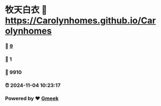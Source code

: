 # 牧天白衣 :link: https://Carolynhomes.github.io/Carolynhomes 
### :page_facing_up: [9](https://Carolynhomes.github.io/Carolynhomes/tag.html) 
### :speech_balloon: 1 
### :hibiscus: 9910 
### :alarm_clock: 2024-11-04 10:23:17 
### Powered by :heart: [Gmeek](https://github.com/Meekdai/Gmeek)
